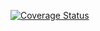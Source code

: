 [![Coverage Status](https://coveralls.io/repos/github/chuyunhuang/cactus_backend/badge.svg?branch=master)](https://coveralls.io/github/chuyunhuang/cactus_backend?branch=master)
